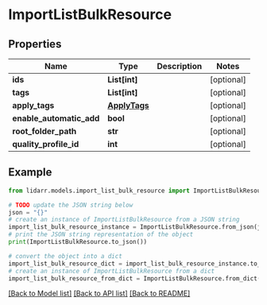 # ImportListBulkResource


## Properties

Name | Type | Description | Notes
------------ | ------------- | ------------- | -------------
**ids** | **List[int]** |  | [optional] 
**tags** | **List[int]** |  | [optional] 
**apply_tags** | [**ApplyTags**](ApplyTags.md) |  | [optional] 
**enable_automatic_add** | **bool** |  | [optional] 
**root_folder_path** | **str** |  | [optional] 
**quality_profile_id** | **int** |  | [optional] 

## Example

```python
from lidarr.models.import_list_bulk_resource import ImportListBulkResource

# TODO update the JSON string below
json = "{}"
# create an instance of ImportListBulkResource from a JSON string
import_list_bulk_resource_instance = ImportListBulkResource.from_json(json)
# print the JSON string representation of the object
print(ImportListBulkResource.to_json())

# convert the object into a dict
import_list_bulk_resource_dict = import_list_bulk_resource_instance.to_dict()
# create an instance of ImportListBulkResource from a dict
import_list_bulk_resource_from_dict = ImportListBulkResource.from_dict(import_list_bulk_resource_dict)
```
[[Back to Model list]](../README.md#documentation-for-models) [[Back to API list]](../README.md#documentation-for-api-endpoints) [[Back to README]](../README.md)


